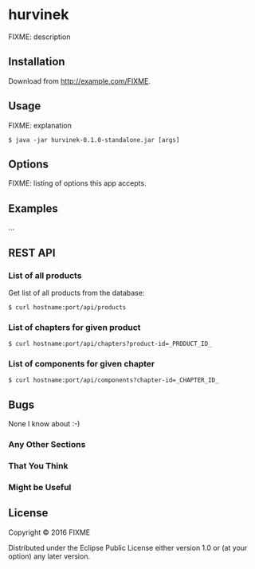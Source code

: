 # hurvinek

FIXME: description

## Installation

Download from http://example.com/FIXME.

## Usage

FIXME: explanation

    $ java -jar hurvinek-0.1.0-standalone.jar [args]

## Options

FIXME: listing of options this app accepts.

## Examples

...

## REST API

### List of all products

Get list of all products from the database:

    $ curl hostname:port/api/products

### List of chapters for given product

    $ curl hostname:port/api/chapters?product-id=_PRODUCT_ID_

### List of components for given chapter

    $ curl hostname:port/api/components?chapter-id=_CHAPTER_ID_

## Bugs

None I know about :-)


### Any Other Sections
### That You Think
### Might be Useful

## License

Copyright © 2016 FIXME

Distributed under the Eclipse Public License either version 1.0 or (at
your option) any later version.
